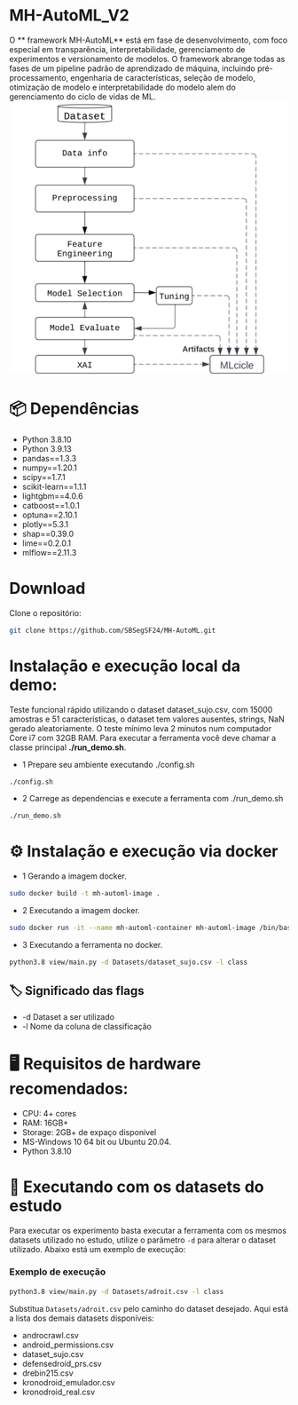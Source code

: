 # MH-AutoML_V2
O ** framework MH-AutoML** está em fase de desenvolvimento, com foco especial em transparência, interpretabilidade, gerenciamento de experimentos e versionamento de modelos. O framework abrange todas as fases de um pipeline padrão de aprendizado de máquina, incluindo pré-processamento, engenharia de características, seleção de modelo, otimização de modelo e interpretabilidade do modelo alem do gerenciamento do ciclo de vidas de ML.
![**Arquitetura do framework**](https://raw.githubusercontent.com/Lost-User-24/MH-AutoML/main/pipeline/fluxo-MH-AutoML.png)

# 📦 Dependências
- Python 3.8.10
- Python 3.9.13
- pandas==1.3.3
- numpy==1.20.1
- scipy==1.7.1
- scikit-learn==1.1.1
- lightgbm==4.0.6
- catboost==1.0.1
- optuna==2.10.1
- plotly==5.3.1
- shap==0.39.0
- lime==0.2.0.1
- mlflow==2.11.3

# Download

Clone o repositório:
```bash
git clone https://github.com/SBSegSF24/MH-AutoML.git 
```
#  Instalação e execução local da demo:
Teste funcional rápido utilizando o dataset dataset_sujo.csv, com 15000 amostras e 51 características, o dataset tem valores ausentes, strings, NaN gerado aleatoriamente. O teste mínimo leva 2 minutos num computador Core i7 com 32GB RAM.
Para executar a ferramenta você deve chamar a classe principal **./run_demo.sh**.

- 1 Prepare seu ambiente executando ./config.sh

```bash
./config.sh
```
- 2 Carrege as dependencias e execute a ferramenta com ./run_demo.sh
```bash
./run_demo.sh
```

# ⚙️ Instalação e execução via docker
- 1 Gerando a imagem docker.
```bash
sudo docker build -t mh-automl-image .
```
- 2 Executando a imagem docker.
```bash
sudo docker run -it --name mh-automl-container mh-automl-image /bin/bash
```
- 3 Executando a ferramenta no docker.

```bash
python3.8 view/main.py -d Datasets/dataset_sujo.csv -l class
```
## 🏷️ Significado das flags 
- -d Dataset a ser utilizado
- -l  Nome da coluna de classificação 

# 🖥️ Requisitos de hardware recomendados:
- CPU: 4+ cores
- RAM: 16GB+
- Storage: 2GB+ de expaço disponivel
- MS-Windows 10 64 bit ou Ubuntu 20.04.
- Python 3.8.10


# 🚀 Executando com os datasets do estudo

Para executar os experimento basta executar a ferramenta com os mesmos datasets utilizado no estudo, utilize o parâmetro `-d` para alterar o dataset utilizado. Abaixo está um exemplo de execução:

### Exemplo de execução
```bash
python3.8 view/main.py -d Datasets/adroit.csv -l class
```

Substitua `Datasets/adroit.csv` pelo caminho do dataset desejado. Aqui está a lista dos demais datasets disponíveis:

- androcrawl.csv
- android_permissions.csv
- dataset_sujo.csv
- defensedroid_prs.csv
- drebin215.csv
- kronodroid_emulador.csv
- kronodroid_real.csv
